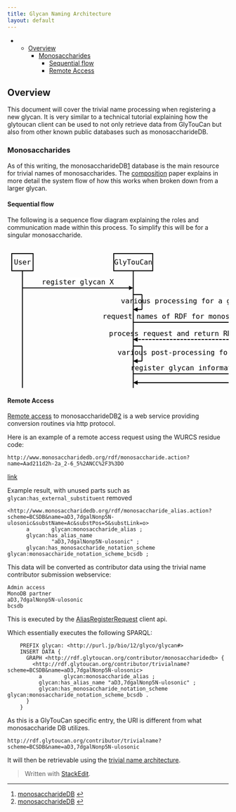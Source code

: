 ```yaml
---
title: Glycan Naming Architecture
layout: default
---
```


<p><div class="toc">
<ul>
<li><ul>
<li><a href="#overview">Overview</a><ul>
<li><a href="#monosaccharides">Monosaccharides</a><ul>
<li><a href="#sequential-flow">Sequential flow</a></li>
<li><a href="#remote-access">Remote Access</a></li>
</ul>
</li>
</ul>
</li>
</ul>
</li>
</ul>
</div>
</p>

<h2 id="overview">Overview</h2>

<p>This document will cover the trivial name processing when registering a new glycan.  It is very similar to a technical tutorial explaining how the glytoucan client can be used to not only retrieve data from GlyTouCan but also from other known public databases such as monosaccharideDB.</p>



<h3 id="monosaccharides">Monosaccharides</h3>

<p>As of this writing, the monosaccharideDB<a href="#fn:msdb" id="fnref:msdb" title="See footnote" class="footnote">1</a> database is the main resource for trivial names of monosaccharides.  The <a href="/system/composition_ja">composition</a> paper explains in more detail the system flow of how this works when broken down from a larger glycan.</p>



<h4 id="sequential-flow">Sequential flow</h4>

<p>The following is a sequence flow diagram explaining the roles and communication made within this process.  To simplify this will be for a singular monosaccharide.</p>



<div class="sequence-diagram"><svg height="568" version="1.1" width="880.1171875" xmlns="http://www.w3.org/2000/svg" xmlns:xlink="http://www.w3.org/1999/xlink" style="overflow: hidden; position: relative; left: -0.25px; top: -0.171875px;"><desc style="-webkit-tap-highlight-color: rgba(0, 0, 0, 0);">Created with Raphaël 2.1.2</desc><defs style="-webkit-tap-highlight-color: rgba(0, 0, 0, 0);"><path stroke-linecap="round" d="M5,0 0,2.5 5,5z" id="raphael-marker-block" style="-webkit-tap-highlight-color: rgba(0, 0, 0, 0);"></path><marker id="raphael-marker-endblock55-obj172" markerHeight="5" markerWidth="5" orient="auto" refX="2.5" refY="2.5" style="-webkit-tap-highlight-color: rgba(0, 0, 0, 0);"><use xmlns:xlink="http://www.w3.org/1999/xlink" xlink:href="#raphael-marker-block" transform="rotate(180 2.5 2.5) scale(1,1)" stroke-width="1.0000" fill="#000" stroke="none" style="-webkit-tap-highlight-color: rgba(0, 0, 0, 0);"></use></marker><marker id="raphael-marker-endblock55-obj177" markerHeight="5" markerWidth="5" orient="auto" refX="2.5" refY="2.5" style="-webkit-tap-highlight-color: rgba(0, 0, 0, 0);"><use xmlns:xlink="http://www.w3.org/1999/xlink" xlink:href="#raphael-marker-block" transform="rotate(180 2.5 2.5) scale(1,1)" stroke-width="1.0000" fill="#000" stroke="none" style="-webkit-tap-highlight-color: rgba(0, 0, 0, 0);"></use></marker><marker id="raphael-marker-endblock55-obj180" markerHeight="5" markerWidth="5" orient="auto" refX="2.5" refY="2.5" style="-webkit-tap-highlight-color: rgba(0, 0, 0, 0);"><use xmlns:xlink="http://www.w3.org/1999/xlink" xlink:href="#raphael-marker-block" transform="rotate(180 2.5 2.5) scale(1,1)" stroke-width="1.0000" fill="#000" stroke="none" style="-webkit-tap-highlight-color: rgba(0, 0, 0, 0);"></use></marker><marker id="raphael-marker-endblock55-obj183" markerHeight="5" markerWidth="5" orient="auto" refX="2.5" refY="2.5" style="-webkit-tap-highlight-color: rgba(0, 0, 0, 0);"><use xmlns:xlink="http://www.w3.org/1999/xlink" xlink:href="#raphael-marker-block" transform="rotate(180 2.5 2.5) scale(1,1)" stroke-width="1.0000" fill="#000" stroke="none" style="-webkit-tap-highlight-color: rgba(0, 0, 0, 0);"></use></marker><marker id="raphael-marker-endblock55-obj188" markerHeight="5" markerWidth="5" orient="auto" refX="2.5" refY="2.5" style="-webkit-tap-highlight-color: rgba(0, 0, 0, 0);"><use xmlns:xlink="http://www.w3.org/1999/xlink" xlink:href="#raphael-marker-block" transform="rotate(180 2.5 2.5) scale(1,1)" stroke-width="1.0000" fill="#000" stroke="none" style="-webkit-tap-highlight-color: rgba(0, 0, 0, 0);"></use></marker><marker id="raphael-marker-endblock55-obj191" markerHeight="5" markerWidth="5" orient="auto" refX="2.5" refY="2.5" style="-webkit-tap-highlight-color: rgba(0, 0, 0, 0);"><use xmlns:xlink="http://www.w3.org/1999/xlink" xlink:href="#raphael-marker-block" transform="rotate(180 2.5 2.5) scale(1,1)" stroke-width="1.0000" fill="#000" stroke="none" style="-webkit-tap-highlight-color: rgba(0, 0, 0, 0);"></use></marker><marker id="raphael-marker-endblock55-obj194" markerHeight="5" markerWidth="5" orient="auto" refX="2.5" refY="2.5" style="-webkit-tap-highlight-color: rgba(0, 0, 0, 0);"><use xmlns:xlink="http://www.w3.org/1999/xlink" xlink:href="#raphael-marker-block" transform="rotate(180 2.5 2.5) scale(1,1)" stroke-width="1.0000" fill="#000" stroke="none" style="-webkit-tap-highlight-color: rgba(0, 0, 0, 0);"></use></marker><marker id="raphael-marker-endblock55-obj197" markerHeight="5" markerWidth="5" orient="auto" refX="2.5" refY="2.5" style="-webkit-tap-highlight-color: rgba(0, 0, 0, 0);"><use xmlns:xlink="http://www.w3.org/1999/xlink" xlink:href="#raphael-marker-block" transform="rotate(180 2.5 2.5) scale(1,1)" stroke-width="1.0000" fill="#000" stroke="none" style="-webkit-tap-highlight-color: rgba(0, 0, 0, 0);"></use></marker><marker id="raphael-marker-endblock55-obj200" markerHeight="5" markerWidth="5" orient="auto" refX="2.5" refY="2.5" style="-webkit-tap-highlight-color: rgba(0, 0, 0, 0);"><use xmlns:xlink="http://www.w3.org/1999/xlink" xlink:href="#raphael-marker-block" transform="rotate(180 2.5 2.5) scale(1,1)" stroke-width="1.0000" fill="#000" stroke="none" style="-webkit-tap-highlight-color: rgba(0, 0, 0, 0);"></use></marker><marker id="raphael-marker-endblock55-obj203" markerHeight="5" markerWidth="5" orient="auto" refX="2.5" refY="2.5" style="-webkit-tap-highlight-color: rgba(0, 0, 0, 0);"><use xmlns:xlink="http://www.w3.org/1999/xlink" xlink:href="#raphael-marker-block" transform="rotate(180 2.5 2.5) scale(1,1)" stroke-width="1.0000" fill="#000" stroke="none" style="-webkit-tap-highlight-color: rgba(0, 0, 0, 0);"></use></marker><marker id="raphael-marker-endblock55-obj206" markerHeight="5" markerWidth="5" orient="auto" refX="2.5" refY="2.5" style="-webkit-tap-highlight-color: rgba(0, 0, 0, 0);"><use xmlns:xlink="http://www.w3.org/1999/xlink" xlink:href="#raphael-marker-block" transform="rotate(180 2.5 2.5) scale(1,1)" stroke-width="1.0000" fill="#000" stroke="none" style="-webkit-tap-highlight-color: rgba(0, 0, 0, 0);"></use></marker><marker id="raphael-marker-endblock55-obj209" markerHeight="5" markerWidth="5" orient="auto" refX="2.5" refY="2.5" style="-webkit-tap-highlight-color: rgba(0, 0, 0, 0);"><use xmlns:xlink="http://www.w3.org/1999/xlink" xlink:href="#raphael-marker-block" transform="rotate(180 2.5 2.5) scale(1,1)" stroke-width="1.0000" fill="#000" stroke="none" style="-webkit-tap-highlight-color: rgba(0, 0, 0, 0);"></use></marker></defs><rect x="10" y="20" width="48.59375" height="39" rx="0" ry="0" fill="none" stroke="#000000" stroke-width="2" style="-webkit-tap-highlight-color: rgba(0, 0, 0, 0);"></rect><rect x="19.984375" y="30" width="28.59375" height="19" rx="0" ry="0" fill="#ffffff" stroke="none" style="-webkit-tap-highlight-color: rgba(0, 0, 0, 0);"></rect><text x="34.296875" y="39.5" text-anchor="middle" font-family="Andale Mono, monospace" font-size="16px" stroke="none" fill="#000000" style="-webkit-tap-highlight-color: rgba(0, 0, 0, 0); text-anchor: middle; font-family: 'Andale Mono', monospace; font-size: 16px;"><tspan style="-webkit-tap-highlight-color: rgba(0, 0, 0, 0);" dy="5.5">User</tspan></text><rect x="10" y="509" width="48.59375" height="39" rx="0" ry="0" fill="none" stroke="#000000" stroke-width="2" style="-webkit-tap-highlight-color: rgba(0, 0, 0, 0);"></rect><rect x="19.984375" y="519" width="28.59375" height="19" rx="0" ry="0" fill="#ffffff" stroke="none" style="-webkit-tap-highlight-color: rgba(0, 0, 0, 0);"></rect><text x="34.296875" y="528.5" text-anchor="middle" font-family="Andale Mono, monospace" font-size="16px" stroke="none" fill="#000000" style="-webkit-tap-highlight-color: rgba(0, 0, 0, 0); text-anchor: middle; font-family: 'Andale Mono', monospace; font-size: 16px;"><tspan style="-webkit-tap-highlight-color: rgba(0, 0, 0, 0);" dy="5.5">User</tspan></text><path fill="none" stroke="#000000" d="M34.296875,59L34.296875,509" stroke-width="2" style="-webkit-tap-highlight-color: rgba(0, 0, 0, 0);"></path><rect x="242.2578125" y="20" width="88.859375" height="39" rx="0" ry="0" fill="none" stroke="#000000" stroke-width="2" style="-webkit-tap-highlight-color: rgba(0, 0, 0, 0);"></rect><rect x="252.25" y="30" width="68.859375" height="19" rx="0" ry="0" fill="#ffffff" stroke="none" style="-webkit-tap-highlight-color: rgba(0, 0, 0, 0);"></rect><text x="286.6875" y="39.5" text-anchor="middle" font-family="Andale Mono, monospace" font-size="16px" stroke="none" fill="#000000" style="-webkit-tap-highlight-color: rgba(0, 0, 0, 0); text-anchor: middle; font-family: 'Andale Mono', monospace; font-size: 16px;"><tspan style="-webkit-tap-highlight-color: rgba(0, 0, 0, 0);" dy="5.5">GlyTouCan</tspan></text><rect x="242.2578125" y="509" width="88.859375" height="39" rx="0" ry="0" fill="none" stroke="#000000" stroke-width="2" style="-webkit-tap-highlight-color: rgba(0, 0, 0, 0);"></rect><rect x="252.25" y="519" width="68.859375" height="19" rx="0" ry="0" fill="#ffffff" stroke="none" style="-webkit-tap-highlight-color: rgba(0, 0, 0, 0);"></rect><text x="286.6875" y="528.5" text-anchor="middle" font-family="Andale Mono, monospace" font-size="16px" stroke="none" fill="#000000" style="-webkit-tap-highlight-color: rgba(0, 0, 0, 0); text-anchor: middle; font-family: 'Andale Mono', monospace; font-size: 16px;"><tspan style="-webkit-tap-highlight-color: rgba(0, 0, 0, 0);" dy="5.5">GlyTouCan</tspan></text><path fill="none" stroke="#000000" d="M286.6875,59L286.6875,509" stroke-width="2" style="-webkit-tap-highlight-color: rgba(0, 0, 0, 0);"></path><rect x="576.8828125" y="20" width="143.078125" height="39" rx="0" ry="0" fill="none" stroke="#000000" stroke-width="2" style="-webkit-tap-highlight-color: rgba(0, 0, 0, 0);"></rect><rect x="586.875" y="30" width="123.078125" height="19" rx="0" ry="0" fill="#ffffff" stroke="none" style="-webkit-tap-highlight-color: rgba(0, 0, 0, 0);"></rect><text x="648.421875" y="39.5" text-anchor="middle" font-family="Andale Mono, monospace" font-size="16px" stroke="none" fill="#000000" style="-webkit-tap-highlight-color: rgba(0, 0, 0, 0); text-anchor: middle; font-family: 'Andale Mono', monospace; font-size: 16px;"><tspan style="-webkit-tap-highlight-color: rgba(0, 0, 0, 0);" dy="5.5">monosaccharideDB</tspan></text><rect x="576.8828125" y="509" width="143.078125" height="39" rx="0" ry="0" fill="none" stroke="#000000" stroke-width="2" style="-webkit-tap-highlight-color: rgba(0, 0, 0, 0);"></rect><rect x="586.875" y="519" width="123.078125" height="19" rx="0" ry="0" fill="#ffffff" stroke="none" style="-webkit-tap-highlight-color: rgba(0, 0, 0, 0);"></rect><text x="648.421875" y="528.5" text-anchor="middle" font-family="Andale Mono, monospace" font-size="16px" stroke="none" fill="#000000" style="-webkit-tap-highlight-color: rgba(0, 0, 0, 0); text-anchor: middle; font-family: 'Andale Mono', monospace; font-size: 16px;"><tspan style="-webkit-tap-highlight-color: rgba(0, 0, 0, 0);" dy="5.5">monosaccharideDB</tspan></text><path fill="none" stroke="#000000" d="M648.421875,59L648.421875,509" stroke-width="2" style="-webkit-tap-highlight-color: rgba(0, 0, 0, 0);"></path><rect x="739.9609375" y="20" width="110.15625" height="39" rx="0" ry="0" fill="none" stroke="#000000" stroke-width="2" style="-webkit-tap-highlight-color: rgba(0, 0, 0, 0);"></rect><rect x="749.953125" y="30" width="90.15625" height="19" rx="0" ry="0" fill="#ffffff" stroke="none" style="-webkit-tap-highlight-color: rgba(0, 0, 0, 0);"></rect><text x="795.0390625" y="39.5" text-anchor="middle" font-family="Andale Mono, monospace" font-size="16px" stroke="none" fill="#000000" style="-webkit-tap-highlight-color: rgba(0, 0, 0, 0); text-anchor: middle; font-family: 'Andale Mono', monospace; font-size: 16px;"><tspan style="-webkit-tap-highlight-color: rgba(0, 0, 0, 0);" dy="5.5">RDF Datastore</tspan></text><rect x="739.9609375" y="509" width="110.15625" height="39" rx="0" ry="0" fill="none" stroke="#000000" stroke-width="2" style="-webkit-tap-highlight-color: rgba(0, 0, 0, 0);"></rect><rect x="749.953125" y="519" width="90.15625" height="19" rx="0" ry="0" fill="#ffffff" stroke="none" style="-webkit-tap-highlight-color: rgba(0, 0, 0, 0);"></rect><text x="795.0390625" y="528.5" text-anchor="middle" font-family="Andale Mono, monospace" font-size="16px" stroke="none" fill="#000000" style="-webkit-tap-highlight-color: rgba(0, 0, 0, 0); text-anchor: middle; font-family: 'Andale Mono', monospace; font-size: 16px;"><tspan style="-webkit-tap-highlight-color: rgba(0, 0, 0, 0);" dy="5.5">RDF Datastore</tspan></text><path fill="none" stroke="#000000" d="M795.0390625,59L795.0390625,509" stroke-width="2" style="-webkit-tap-highlight-color: rgba(0, 0, 0, 0);"></path><rect x="109.09375" y="74.5" width="102.765625" height="19" rx="0" ry="0" fill="#ffffff" stroke="none" style="-webkit-tap-highlight-color: rgba(0, 0, 0, 0);"></rect><text x="160.4921875" y="84" text-anchor="middle" font-family="Andale Mono, monospace" font-size="16px" stroke="none" fill="#000000" style="-webkit-tap-highlight-color: rgba(0, 0, 0, 0); text-anchor: middle; font-family: 'Andale Mono', monospace; font-size: 16px;"><tspan style="-webkit-tap-highlight-color: rgba(0, 0, 0, 0);" dy="5.5">register glycan X</tspan></text><path fill="none" stroke="#000000" d="M34.296875,98C34.296875,98,246.24333320581354,98,281.6884806352526,98" stroke-width="2" marker-end="url(#raphael-marker-endblock55-obj172)" stroke-dasharray="0" style="-webkit-tap-highlight-color: rgba(0, 0, 0, 0);"></path><rect x="311.671875" y="118" width="192.75" height="19" rx="0" ry="0" fill="#ffffff" stroke="none" style="-webkit-tap-highlight-color: rgba(0, 0, 0, 0);"></rect><text x="408.0625" y="127.5" text-anchor="middle" font-family="Andale Mono, monospace" font-size="16px" stroke="none" fill="#000000" style="-webkit-tap-highlight-color: rgba(0, 0, 0, 0); text-anchor: middle; font-family: 'Andale Mono', monospace; font-size: 16px;"><tspan style="-webkit-tap-highlight-color: rgba(0, 0, 0, 0);" dy="5.5">various processing for a glycan</tspan></text><path fill="none" stroke="#000000" d="M286.6875,113L306.6875,113" stroke-width="2" stroke-dasharray="0" style="-webkit-tap-highlight-color: rgba(0, 0, 0, 0);"></path><path fill="none" stroke="#000000" d="M306.6875,113L306.6875,147" stroke-width="2" stroke-dasharray="0" style="-webkit-tap-highlight-color: rgba(0, 0, 0, 0);"></path><path fill="none" stroke="#000000" d="M306.6875,147C306.6875,147,297.6066131591797,147,291.6827533841133,147" stroke-width="2" stroke-dasharray="0" marker-end="url(#raphael-marker-endblock55-obj177)" style="-webkit-tap-highlight-color: rgba(0, 0, 0, 0);"></path><rect x="296.671875" y="152.5" width="341.734375" height="19" rx="0" ry="0" fill="#ffffff" stroke="none" style="-webkit-tap-highlight-color: rgba(0, 0, 0, 0);"></rect><text x="467.5546875" y="162" text-anchor="middle" font-family="Andale Mono, monospace" font-size="16px" stroke="none" fill="#000000" style="-webkit-tap-highlight-color: rgba(0, 0, 0, 0); text-anchor: middle; font-family: 'Andale Mono', monospace; font-size: 16px;"><tspan style="-webkit-tap-highlight-color: rgba(0, 0, 0, 0);" dy="5.5">request names of RDF for monosaccharides in glycan X</tspan></text><path fill="none" stroke="#000000" d="M286.6875,176C286.6875,176,599.8341590529308,176,643.4116970559021,176" stroke-width="2" marker-end="url(#raphael-marker-endblock55-obj180)" stroke-dasharray="0" style="-webkit-tap-highlight-color: rgba(0, 0, 0, 0);"></path><rect x="311.390625" y="191.5" width="312.3125" height="19" rx="0" ry="0" fill="#ffffff" stroke="none" style="-webkit-tap-highlight-color: rgba(0, 0, 0, 0);"></rect><text x="467.5546875" y="201" text-anchor="middle" font-family="Andale Mono, monospace" font-size="16px" stroke="none" fill="#000000" style="-webkit-tap-highlight-color: rgba(0, 0, 0, 0); text-anchor: middle; font-family: 'Andale Mono', monospace; font-size: 16px;"><tspan style="-webkit-tap-highlight-color: rgba(0, 0, 0, 0);" dy="5.5">process request and return RDF with trivial names</tspan></text><path fill="none" stroke="#000000" d="M648.421875,215C648.421875,215,335.2752159470692,215,291.6976779440979,215" stroke-width="2" marker-end="url(#raphael-marker-endblock55-obj183)" stroke-dasharray="6,2" style="-webkit-tap-highlight-color: rgba(0, 0, 0, 0);"></path><rect x="311.671875" y="235" width="225.21875" height="19" rx="0" ry="0" fill="#ffffff" stroke="none" style="-webkit-tap-highlight-color: rgba(0, 0, 0, 0);"></rect><text x="424.296875" y="244.5" text-anchor="middle" font-family="Andale Mono, monospace" font-size="16px" stroke="none" fill="#000000" style="-webkit-tap-highlight-color: rgba(0, 0, 0, 0); text-anchor: middle; font-family: 'Andale Mono', monospace; font-size: 16px;"><tspan style="-webkit-tap-highlight-color: rgba(0, 0, 0, 0);" dy="5.5">various post-processing for a glycan</tspan></text><path fill="none" stroke="#000000" d="M286.6875,230L306.6875,230" stroke-width="2" stroke-dasharray="0" style="-webkit-tap-highlight-color: rgba(0, 0, 0, 0);"></path><path fill="none" stroke="#000000" d="M306.6875,230L306.6875,264" stroke-width="2" stroke-dasharray="0" style="-webkit-tap-highlight-color: rgba(0, 0, 0, 0);"></path><path fill="none" stroke="#000000" d="M306.6875,264C306.6875,264,297.6066131591797,264,291.6827533841133,264" stroke-width="2" stroke-dasharray="0" marker-end="url(#raphael-marker-endblock55-obj188)" style="-webkit-tap-highlight-color: rgba(0, 0, 0, 0);"></path><rect x="371.71875" y="269.5" width="338.265625" height="19" rx="0" ry="0" fill="#ffffff" stroke="none" style="-webkit-tap-highlight-color: rgba(0, 0, 0, 0);"></rect><text x="540.86328125" y="279" text-anchor="middle" font-family="Andale Mono, monospace" font-size="16px" stroke="none" fill="#000000" style="-webkit-tap-highlight-color: rgba(0, 0, 0, 0); text-anchor: middle; font-family: 'Andale Mono', monospace; font-size: 16px;"><tspan style="-webkit-tap-highlight-color: rgba(0, 0, 0, 0);" dy="5.5">register glycan information including contributor data</tspan></text><path fill="none" stroke="#000000" d="M286.6875,293C286.6875,293,737.3871732583793,293,790.0384900684708,293" stroke-width="2" marker-end="url(#raphael-marker-endblock55-obj191)" stroke-dasharray="0" style="-webkit-tap-highlight-color: rgba(0, 0, 0, 0);"></path><rect x="0" y="0" width="0" height="0" rx="0" ry="0" fill="#ffffff" stroke="none" style="-webkit-tap-highlight-color: rgba(0, 0, 0, 0);"></rect><text x="540.86328125" y="318" text-anchor="middle" font-family="Andale Mono, monospace" font-size="16px" stroke="none" fill="#000000" style="-webkit-tap-highlight-color: rgba(0, 0, 0, 0); text-anchor: middle; font-family: 'Andale Mono', monospace; font-size: 16px;"><tspan style="-webkit-tap-highlight-color: rgba(0, 0, 0, 0);" dy="318"></tspan></text><path fill="none" stroke="#000000" d="M795.0390625,313C795.0390625,313,344.33938924162067,313,291.68807243152924,313" stroke-width="2" marker-end="url(#raphael-marker-endblock55-obj194)" stroke-dasharray="0" style="-webkit-tap-highlight-color: rgba(0, 0, 0, 0);"></path><rect x="64.578125" y="328.5" width="191.796875" height="19" rx="0" ry="0" fill="#ffffff" stroke="none" style="-webkit-tap-highlight-color: rgba(0, 0, 0, 0);"></rect><text x="160.4921875" y="338" text-anchor="middle" font-family="Andale Mono, monospace" font-size="16px" stroke="none" fill="#000000" style="-webkit-tap-highlight-color: rgba(0, 0, 0, 0); text-anchor: middle; font-family: 'Andale Mono', monospace; font-size: 16px;"><tspan style="-webkit-tap-highlight-color: rgba(0, 0, 0, 0);" dy="5.5">display new accession number</tspan></text><path fill="none" stroke="#000000" d="M286.6875,352C286.6875,352,74.74104179418646,352,39.295894364747426,352" stroke-width="2" marker-end="url(#raphael-marker-endblock55-obj197)" stroke-dasharray="0" style="-webkit-tap-highlight-color: rgba(0, 0, 0, 0);"></path><rect x="44.28125" y="367.5" width="232.390625" height="19" rx="0" ry="0" fill="#ffffff" stroke="none" style="-webkit-tap-highlight-color: rgba(0, 0, 0, 0);"></rect><text x="160.4921875" y="377" text-anchor="middle" font-family="Andale Mono, monospace" font-size="16px" stroke="none" fill="#000000" style="-webkit-tap-highlight-color: rgba(0, 0, 0, 0); text-anchor: middle; font-family: 'Andale Mono', monospace; font-size: 16px;"><tspan style="-webkit-tap-highlight-color: rgba(0, 0, 0, 0);" dy="5.5">request glycan entry page of glycan X</tspan></text><path fill="none" stroke="#000000" d="M34.296875,391C34.296875,391,246.24333320581354,391,281.6884806352526,391" stroke-width="2" marker-end="url(#raphael-marker-endblock55-obj200)" stroke-dasharray="0" style="-webkit-tap-highlight-color: rgba(0, 0, 0, 0);"></path><rect x="332.09375" y="406.5" width="417.515625" height="19" rx="0" ry="0" fill="#ffffff" stroke="none" style="-webkit-tap-highlight-color: rgba(0, 0, 0, 0);"></rect><text x="540.86328125" y="416" text-anchor="middle" font-family="Andale Mono, monospace" font-size="16px" stroke="none" fill="#000000" style="-webkit-tap-highlight-color: rgba(0, 0, 0, 0); text-anchor: middle; font-family: 'Andale Mono', monospace; font-size: 16px;"><tspan style="-webkit-tap-highlight-color: rgba(0, 0, 0, 0);" dy="5.5">retrieve RDFs including data from monosaccharideDB contribution</tspan></text><path fill="none" stroke="#000000" d="M286.6875,430C286.6875,430,737.3871732583793,430,790.0384900684708,430" stroke-width="2" marker-end="url(#raphael-marker-endblock55-obj203)" stroke-dasharray="0" style="-webkit-tap-highlight-color: rgba(0, 0, 0, 0);"></path><rect x="0" y="0" width="0" height="0" rx="0" ry="0" fill="#ffffff" stroke="none" style="-webkit-tap-highlight-color: rgba(0, 0, 0, 0);"></rect><text x="540.86328125" y="455" text-anchor="middle" font-family="Andale Mono, monospace" font-size="16px" stroke="none" fill="#000000" style="-webkit-tap-highlight-color: rgba(0, 0, 0, 0); text-anchor: middle; font-family: 'Andale Mono', monospace; font-size: 16px;"><tspan style="-webkit-tap-highlight-color: rgba(0, 0, 0, 0);" dy="455"></tspan></text><path fill="none" stroke="#000000" d="M795.0390625,450C795.0390625,450,344.33938924162067,450,291.68807243152924,450" stroke-width="2" marker-end="url(#raphael-marker-endblock55-obj206)" stroke-dasharray="0" style="-webkit-tap-highlight-color: rgba(0, 0, 0, 0);"></path><rect x="95.78125" y="465.5" width="129.390625" height="19" rx="0" ry="0" fill="#ffffff" stroke="none" style="-webkit-tap-highlight-color: rgba(0, 0, 0, 0);"></rect><text x="160.4921875" y="475" text-anchor="middle" font-family="Andale Mono, monospace" font-size="16px" stroke="none" fill="#000000" style="-webkit-tap-highlight-color: rgba(0, 0, 0, 0); text-anchor: middle; font-family: 'Andale Mono', monospace; font-size: 16px;"><tspan style="-webkit-tap-highlight-color: rgba(0, 0, 0, 0);" dy="5.5">display trivial names</tspan></text><path fill="none" stroke="#000000" d="M286.6875,489C286.6875,489,74.74104179418646,489,39.295894364747426,489" stroke-width="2" marker-end="url(#raphael-marker-endblock55-obj209)" stroke-dasharray="0" style="-webkit-tap-highlight-color: rgba(0, 0, 0, 0);"></path></svg></div>

<h4 id="remote-access">Remote Access</h4>

<p><a href="http://www.monosaccharidedb.org/remote_access.action">Remote access</a> to monosaccharideDB<a href="#fn:msdb" id="fnref:msdb" title="See footnote" class="footnote">2</a> is a web service providing conversion routines via http protocol.</p>

<p>Here is an example of a remote access request using the WURCS residue code:</p>



<pre class="prettyprint"><code class=" hljs avrasm"><span class="hljs-label">http:</span>//www<span class="hljs-preprocessor">.monosaccharidedb</span><span class="hljs-preprocessor">.org</span>/rdf/monosaccharide<span class="hljs-preprocessor">.action</span>?name=Aad211d2h-<span class="hljs-number">2</span>a_2-<span class="hljs-number">6</span>_5%<span class="hljs-number">2</span>ANCC%<span class="hljs-number">2</span>F3%<span class="hljs-number">3</span>DO</code></pre>

<p><a href="http://www.monosaccharidedb.org/rdf/monosaccharide.action?name=Aad211d2h-2a_2-6_5%2ANCC%2F3%3DO">link</a></p>

<p>Example result, with unused parts such as <code>glycan:has_external_substituent</code> removed</p>



<pre class="prettyprint"><code class=" hljs avrasm">&lt;http://www<span class="hljs-preprocessor">.monosaccharidedb</span><span class="hljs-preprocessor">.org</span>/rdf/monosaccharide_alias<span class="hljs-preprocessor">.action</span>?scheme=BCSDB&amp;name=aD3,<span class="hljs-number">7</span>dgalNonp5N-ulosonic&amp;substName=Ac&amp;substPos=<span class="hljs-number">5</span>&amp;substLink=o&gt;
      a       glycan:monosaccharide_alias <span class="hljs-comment">;</span>
      glycan:has_alias_name
              <span class="hljs-string">"aD3,7dgalNonp5N-ulosonic"</span> <span class="hljs-comment">;</span>
      glycan:has_monosaccharide_notation_scheme glycan:monosaccharide_notation_scheme_bcsdb <span class="hljs-comment">;</span></code></pre>

<p>This data will be converted as contributor data using the trivial name contributor submission webservice:</p>



<pre class="prettyprint"><code class=" hljs vhdl">Admin <span class="hljs-keyword">access</span>
MonoDB partner
aD3,<span class="hljs-number">7</span>dgalNonp5N-ulosonic
bcsdb
</code></pre>

<p>This is executed by the <a href="http://nexus.glycoinfo.org/content/sites/project/glytoucan/api.soap/apidocs/index.html">AliasRegisterRequest</a> client api.</p>

<p>Which essentially executes the following SPARQL:</p>

<pre class="prettyprint"><code class="language-sparql hljs avrasm">    PREFIX glycan: &lt;http://purl<span class="hljs-preprocessor">.jp</span>/bio/<span class="hljs-number">12</span>/glyco/glycan<span class="hljs-preprocessor">#&gt;</span>
    INSERT DATA { 
      GRAPH &lt;http://rdf<span class="hljs-preprocessor">.glytoucan</span><span class="hljs-preprocessor">.org</span>/contributor/monosaccharidedb&gt; { 
        &lt;http://rdf<span class="hljs-preprocessor">.glytoucan</span><span class="hljs-preprocessor">.org</span>/contributor/trivialname?scheme=BCSDB&amp;name=aD3,<span class="hljs-number">7</span>dgalNonp5N-ulosonic&gt;
          a       glycan:monosaccharide_alias <span class="hljs-comment">;</span>
          glycan:has_alias_name <span class="hljs-string">"aD3,7dgalNonp5N-ulosonic"</span> <span class="hljs-comment">;</span>
          glycan:has_monosaccharide_notation_scheme glycan:monosaccharide_notation_scheme_bcsdb .
      }
    }</code></pre>

<p>As this is a GlyTouCan specific entry, the URI is different from what monosaccharide DB utilizes.</p>



<pre class="prettyprint"><code class=" hljs avrasm"><span class="hljs-label">http:</span>//rdf<span class="hljs-preprocessor">.glytoucan</span><span class="hljs-preprocessor">.org</span>/contributor/trivialname?scheme=BCSDB&amp;name=aD3,<span class="hljs-number">7</span>dgalNonp5N-ulosonic</code></pre>

<p>It will then be retrievable using the <a href="/system/name">trivial name architecture</a>.</p>

<blockquote>
  <p>Written with <a href="https://stackedit.io/">StackEdit</a>.</p>
</blockquote>

<div class="footnotes"><hr><ol><li id="fn:msdb"><a href="http://monosaccharidedb.morg">monosaccharideDB</a> <a href="#fnref:msdb" title="Return to article" class="reversefootnote">↩</a></li><li id="fn:msdb"><a href="http://monosaccharidedb.morg">monosaccharideDB</a> <a href="#fnref:msdb" title="Return to article" class="reversefootnote">↩</a></li></ol></div>